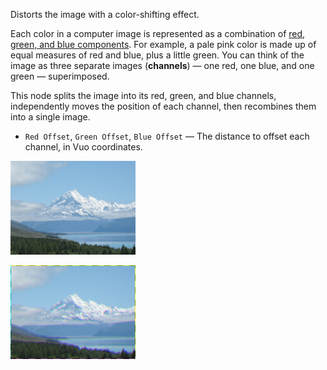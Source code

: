 Distorts the image with a color-shifting effect.

Each color in a computer image is represented as a combination of [red, green, and blue components](http://en.wikipedia.org/wiki/RGB_color_model). For example, a pale pink color is made up of equal measures of red and blue, plus a little green. You can think of the image as three separate images (**channels**) — one red, one blue, and one green — superimposed.

This node splits the image into its red, green, and blue channels, independently moves the position of each channel, then recombines them into a single image.

   - `Red Offset`, `Green Offset`, `Blue Offset` — The distance to offset each channel, in Vuo coordinates.

![](mountains.png)

![](offsetrgb.png)
